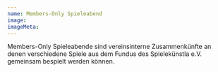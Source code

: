 ```yaml
---
name: Members-Only Spieleabend
image:
imageMeta:
---
```

Members-Only Spieleabende sind vereinsinterne Zusammenkünfte an denen verschiedene Spiele aus dem Fundus des Spielekünstla e.V. gemeinsam bespielt werden können.
